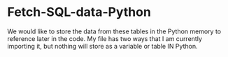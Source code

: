# Fetch-SQL-data-Python

We would like to store the data from these tables in the Python memory to reference later in the code. My file has two ways that I am currently importing it, but nothing will store as a variable or table IN Python.
